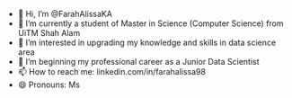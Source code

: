 - 👋 Hi, I’m @FarahAlissaKA
- 🌱 I’m currently a student of Master in Science (Computer Science) from UiTM Shah Alam
- 👀 I’m interested in upgrading my knowledge and skills in data science area
- 💞️ I’m beginning my professional career as a Junior Data Scientist
- 📫 How to reach me: linkedin.com/in/farahalissa98
- 😄 Pronouns: Ms

